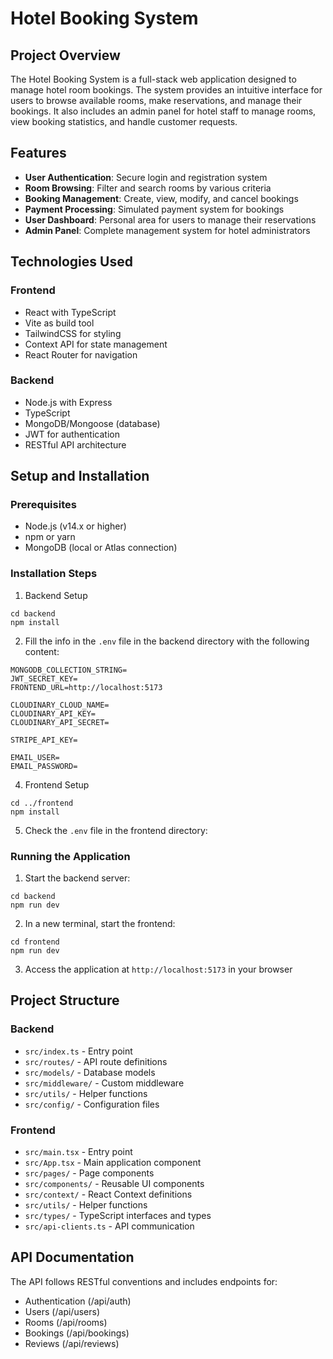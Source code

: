 # Hotel Booking System

## Project Overview
The Hotel Booking System is a full-stack web application designed to manage hotel room bookings. The system provides an intuitive interface for users to browse available rooms, make reservations, and manage their bookings. It also includes an admin panel for hotel staff to manage rooms, view booking statistics, and handle customer requests.

## Features
- **User Authentication**: Secure login and registration system
- **Room Browsing**: Filter and search rooms by various criteria
- **Booking Management**: Create, view, modify, and cancel bookings
- **Payment Processing**: Simulated payment system for bookings
- **User Dashboard**: Personal area for users to manage their reservations
- **Admin Panel**: Complete management system for hotel administrators

## Technologies Used
### Frontend
- React with TypeScript
- Vite as build tool
- TailwindCSS for styling
- Context API for state management
- React Router for navigation

### Backend
- Node.js with Express
- TypeScript
- MongoDB/Mongoose (database)
- JWT for authentication
- RESTful API architecture

## Setup and Installation

### Prerequisites
- Node.js (v14.x or higher)
- npm or yarn
- MongoDB (local or Atlas connection)

### Installation Steps

1. Backend Setup
```
cd backend
npm install
```

2. Fill the info in the `.env` file in the backend directory with the following content:
```
MONGODB_COLLECTION_STRING=
JWT_SECRET_KEY=
FRONTEND_URL=http://localhost:5173

CLOUDINARY_CLOUD_NAME=
CLOUDINARY_API_KEY=
CLOUDINARY_API_SECRET=

STRIPE_API_KEY=

EMAIL_USER=
EMAIL_PASSWORD=
```

4. Frontend Setup
```
cd ../frontend
npm install
```

5. Check the `.env` file in the frontend directory:

### Running the Application

1. Start the backend server:
```
cd backend
npm run dev
```

2. In a new terminal, start the frontend:
```
cd frontend
npm run dev
```

3. Access the application at `http://localhost:5173` in your browser

## Project Structure

### Backend
- `src/index.ts` - Entry point
- `src/routes/` - API route definitions
- `src/models/` - Database models
- `src/middleware/` - Custom middleware
- `src/utils/` - Helper functions
- `src/config/` - Configuration files

### Frontend
- `src/main.tsx` - Entry point
- `src/App.tsx` - Main application component
- `src/pages/` - Page components
- `src/components/` - Reusable UI components
- `src/context/` - React Context definitions
- `src/utils/` - Helper functions
- `src/types/` - TypeScript interfaces and types
- `src/api-clients.ts` - API communication

## API Documentation

The API follows RESTful conventions and includes endpoints for:
- Authentication (/api/auth)
- Users (/api/users)
- Rooms (/api/rooms)
- Bookings (/api/bookings)
- Reviews (/api/reviews)
